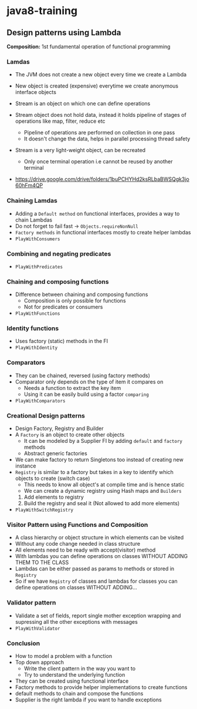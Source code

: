 # java8-training

## Design patterns using Lambda

**Composition:** 1st fundamental operation of functional programming

### Lamdas
* The JVM does not create a new object every time we create a Lambda
* New object is created (expensive) everytime we create anonymous interface objects
* Stream is an object on which one can define operations
* Stream object does not hold data, instead it holds pipeline of stages of 
operations like map, filter, reduce etc
    * Pipeline of operations are performed on collection in one pass
    * It doesn't change the data, helps in parallel processing thread safety
* Stream is a very light-weight object, can be recreated
    * Only once terminal operation i.e cannot be reused by another terminal

* https://drive.google.com/drive/folders/1buPCHYHd2ksRLbaBWSQgk3jo60hFm4QP

### Chaining Lamdas
* Adding a `Default method` on functional interfaces, provides a way to chain Lambdas
* Do not forget to fail fast -> `Objects.requireNonNull`
* `Factory methods` in functional interfaces mostly to create helper lambdas
* `PlayWithConsumers`

### Combining and negating predicates
* `PlayWithPredicates`

### Chaining and composing functions
* Difference between chaining and composing functions
    * Composition is only possible for functions
    * Not for predicates or consumers
*    `PlayWithFunctions`

### Identity functions
* Uses factory (static) methods in the FI
* `PlayWithIdentity`

### Comparators
* They can be chained, reversed (using factory methods)
* Comparator only depends on the type of item it compares on 
    * Needs a function to extract the key item
    * Using it can be easily build using a factor `comparing`
* `PlayWithComparators`

### Creational Design patterns
* Design Factory, Registry and Builder
* A `Factory` is an object to create other objects
    * It can be modeled by a Supplier FI by adding `default` and `factory` methods
    * Abstract generic factories
* We can make factory to return Singletons too instead of creating new instance
* `Registry` is similar to a factory but takes in a key to identify which objects 
to create (switch case)
    * This needs to know all object's at compile time and is hence static
    * We can create a dynamic registry using Hash maps and `Builders`
    1. Add elements to registry
    2. Build the registry and seal it (Not allowed to add more elements)
* `PlayWithSwitchRegistry`

### Visitor Pattern using Functions and Composition
* A class hierarchy or object structure in which elements can be visited
* Without any code change needed in class structure 
* All elements need to be ready with accept(visitor) method
* With lambdas you can define operations on classes WITHOUT ADDING THEM TO THE CLASS
* Lambdas can be either passed as params to methods or stored in `Registry`
* So if we have `Registry` of classes and lambdas for classes you can define
operations on classes WITHOUT ADDING...

### Validator pattern
* Validate a set of fields, report single mother exception wrapping and 
supressing all the other exceptions with messages
* `PlayWithValidator`

### Conclusion
* How to model a problem with a function
* Top down approach
    * Write the client pattern in the way you want to 
    * Try to understand the underlying function
* They can be created using functional interface
* Factory methods to provide helper implementations to create functions
* default methods to chain and compose the functions
* Supplier is the right lambda if you want to handle exceptions